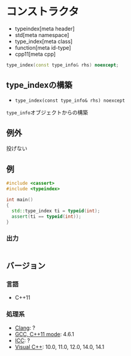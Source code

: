 # コンストラクタ
* typeindex[meta header]
* std[meta namespace]
* type_index[meta class]
* function[meta id-type]
* cpp11[meta cpp]

```cpp
type_index(const type_info& rhs) noexcept;
```

## type_indexの構築
- `type_index(const type_info& rhs) noexcept`

`type_info`オブジェクトからの構築


## 例外
投げない


## 例
```cpp example
#include <cassert>
#include <typeindex>

int main()
{
  std::type_index ti = typeid(int);
  assert(ti == typeid(int));
}
```

### 出力
```
```

## バージョン
### 言語
- C++11

### 処理系
- [Clang](/implementation.md#clang): ?
- [GCC, C++11 mode](/implementation.md#gcc): 4.6.1
- [ICC](/implementation.md#icc): ?
- [Visual C++](/implementation.md#visual_cpp): 10.0, 11.0, 12.0, 14.0, 14.1

